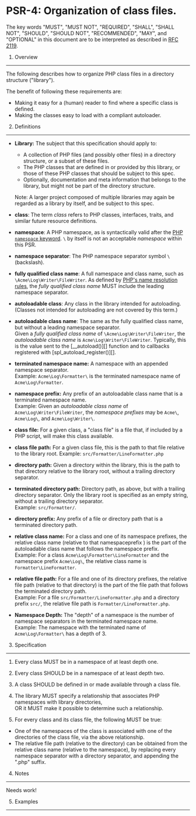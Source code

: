 PSR-4: Organization of class files.
====================================

The key words "MUST", "MUST NOT", "REQUIRED", "SHALL", "SHALL NOT", "SHOULD",
"SHOULD NOT", "RECOMMENDED", "MAY", and "OPTIONAL" in this document are to be
interpreted as described in [RFC 2119](http://tools.ietf.org/html/rfc2119).


1. Overview
--------------------

The following describes how to organize PHP class files in a directory structure ("library").

The benefit of following these requirements are:
* Making it easy for a (human) reader to find where a specific class is defined.
* Making the classes easy to load with a compliant autoloader.


2. Definitions
--------------------

- **Library:** The subject that this specification should apply to:
  * A collection of PHP files (and possibly other files) in a directory structure, or a subset of these files.
  * The PHP classes that are defined in or provided by this library, or those of these PHP classes that should be subject to this spec.
  * Optionally, documentation and meta information that belongs to the library, but might not be part of the directory structure.
  
  Note: A larger project composed of multiple libraries may again be regarded as a library by itself, and be subject to this spec.

- **class**: The term _class_ refers to PHP classes, interfaces, traits, and
  similar future resource definitions.

- **namespace**: A PHP namespace, as is syntactically valid after the
  [PHP `namespace` keyword](http://www.php.net/manual/en/language.namespaces.definition.php).
  `\` by itself is not an acceptable _namespace_ within this PSR.

- **namespace separator**: The PHP namespace separator symbol `\` (backslash).

- **fully qualified class name**: A full namespace and class name, such as
  `\Acme\Log\Writer\FileWriter`. As defined by
  [PHP's name resolution rules](http://php.net/manual/en/language.namespaces.rules.php),
  the _fully qualified class name_ MUST include the leading namespace
  separator.

- **autoloadable class**: Any class in the library intended for autoloading.  
  (Classes not intended for autoloading are not covered by this term.)

- **autoloadable class name**: The same as the fully qualified class name,
  but without a leading namespace separator.  
  Given a _fully qualified class name_ of `\Acme\Log\Writer\FileWriter`,
  the _autoloadable class name_ is `Acme\Log\Writer\FileWriter`.
  Typically, this is the value sent to the [__autoload()][] function
  and to callbacks registered with [spl_autoload_register()][].

- **terminated namespace name:** A namespace with an appended namespace separator.  
  Example: `Acme\Log\Formatter\` is the terminated namespace name of `Acme\Log\Formatter`.

- **namespace prefix:** Any prefix of an autoloadable class name that is a terminated namespace name.  
  Example: Given an _autoloadable class name_ of `Acme\Log\Writer\FileWriter`,
  the _namespace prefixes_ may be `Acme\`, `Acme\Log\`, and `Acme\Log\Writer\`.

- **class file:** For a given class, a "class file" is a file that, if included by a PHP script, will make this class available.

- **class file path:** For a given class file, this is the path to that file relative to the library root.
  Example: `src/Formatter/LineFormatter.php`

- **directory path:** Given a directory within the library, this is the path to that directory relative to the library root, without a trailing directory separator.

- **terminated directory path:** Directory path, as above, but with a trailing directory separator. Only the library root is specified as an empty string, without a trailing directory separator.  
  Example: `src/Formatter/`.

- **directory prefix:** Any prefix of a file or directory path that is a terminated directory path.

- **relative class name:** For a class and one of its namespace prefixes, the relative class name
  (relative to that namespaceprefix ) is the part of the autoloadable class name that follows
  the namespace prefix.  
  Example: For a class `Acme\Log\Formatter\LineFormatter` and the namespace prefix `Acme\Log\`,
  the relative class name is `Formatter\LineFormatter`.

- **relative file path:** For a file and one of its directory prefixes, the relative file path
  (relative to that directory) is the part of the file path that follows the terminated
  directory path.  
  Example: For a file `src/Formatter/LineFormatter.php` and a directory prefix `src/`,
  the relative file path is `Formatter/LineFormatter.php`.

- **Namespace Depth:** The "depth" of a namespace is the number of namespace separators in the terminated namespace name.  
  Example: The namespace with the terminated name of `Acme\Log\Formatter\` has a depth of 3.


3. Specification
--------------------

1. Every class MUST be in a namespace of at least depth one.

2. Every class SHOULD be in a namespace of at least depth two.

3. A class SHOULD be defined in or made available through a class file.

4. The library MUST specify a relationship that associates PHP namespaces with library directories,  
  OR it MUST make it possible to determine such a relationship.

5. For every class and its class file, the following MUST be true:
  * One of the namespaces of the class is associated with one of the directories of the class file, via the above relationship.
  * The relative file path (relative to the directory) can be obtained from the relative class name (relative to the namespace), by replacing every namespace separator with a directory separator, and appending the ".php" suffix.



4. Notes
-------------------------------

Needs work!


5. Examples
---------------------------------
